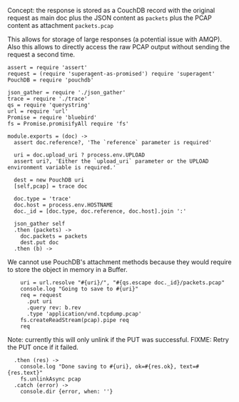 Concept: the response is stored as a CouchDB record
with the original request as main doc
plus the JSON content as `packets`
plus the PCAP content as attachment `packets.pcap`

This allows for storage of large responses (a potential issue with AMQP).
Also this allows to directly access the raw PCAP output without sending
the request a second time.

    assert = require 'assert'
    request = (require 'superagent-as-promised') require 'superagent'
    PouchDB = require 'pouchdb'

    json_gather = require './json_gather'
    trace = require './trace'
    qs = require 'querystring'
    url = require 'url'
    Promise = require 'bluebird'
    fs = Promise.promisifyAll require 'fs'

    module.exports = (doc) ->
      assert doc.reference?, 'The `reference` parameter is required'

      uri = doc.upload_uri ? process.env.UPLOAD
      assert uri?, 'Either the `upload_uri` parameter or the UPLOAD environment variable is required.'

      dest = new PouchDB uri
      [self,pcap] = trace doc

      doc.type = 'trace'
      doc.host = process.env.HOSTNAME
      doc._id = [doc.type, doc.reference, doc.host].join ':'

      json_gather self
      .then (packets) ->
        doc.packets = packets
        dest.put doc
      .then (b) ->

We cannot use PouchDB's attachment methods because they would require to store the object in memory in a Buffer.

        uri = url.resolve "#{uri}/", "#{qs.escape doc._id}/packets.pcap"
        console.log "Going to save to #{uri}"
        req = request
          .put uri
          .query rev: b.rev
          .type 'application/vnd.tcpdump.pcap'
        fs.createReadStream(pcap).pipe req
        req

Note: currently this will only unlink if the PUT was successful.
FIXME: Retry the PUT once if it failed.

      .then (res) ->
        console.log "Done saving to #{uri}, ok=#{res.ok}, text=#{res.text}"
        fs.unlinkAsync pcap
      .catch (error) ->
        console.dir {error, when: ''}

